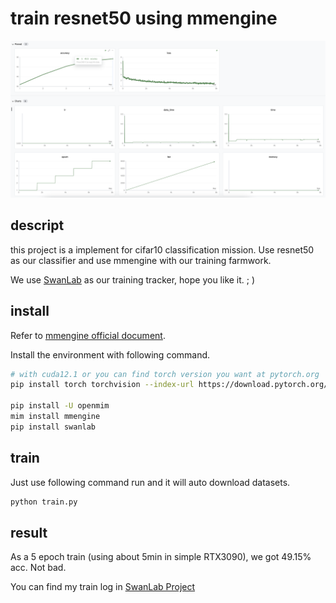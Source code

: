 # train resnet50 using mmengine

![trainlog](./imgs/train_loss.png)

## descript

this project is a implement for cifar10 classification mission. Use resnet50 as our classifier and use mmengine with our training farmwork.

We use [SwanLab](swanlab.cn) as our training tracker, hope you like it. ; )

## install

Refer to [mmengine official document](https://mmengine.readthedocs.io/en/latest/get_started/installation.html).

Install the environment with following command.

```sh
# with cuda12.1 or you can find torch version you want at pytorch.org
pip install torch torchvision --index-url https://download.pytorch.org/whl/cu121

pip install -U openmim
mim install mmengine
pip install swanlab
```

## train

Just use following command run and it will auto download datasets.

```sh
python train.py
```

## result

As a 5 epoch train (using about 5min in simple RTX3090), we got 49.15% acc. Not bad.

You can find my train log in [SwanLab Project](https://swanlab.cn/@ShaohonChen/cifar10_with_resnet50/runs/f8znz8vj06huv6rm7j5a8/chart)